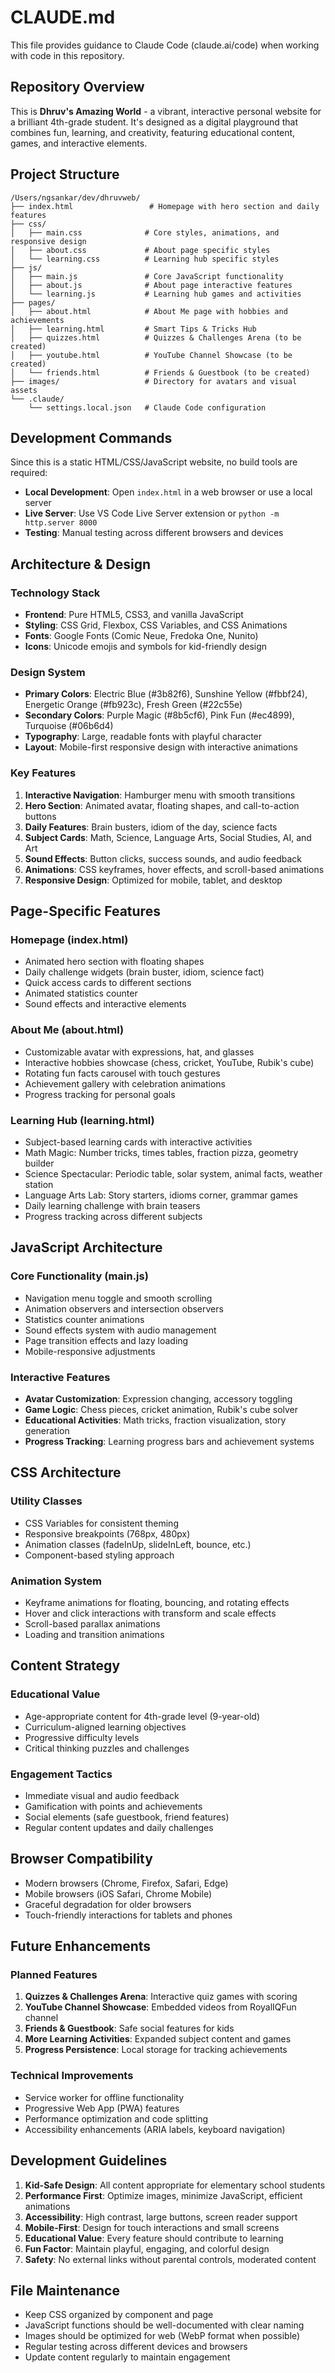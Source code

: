 # CLAUDE.md

This file provides guidance to Claude Code (claude.ai/code) when working with code in this repository.

## Repository Overview

This is **Dhruv's Amazing World** - a vibrant, interactive personal website for a brilliant 4th-grade student. It's designed as a digital playground that combines fun, learning, and creativity, featuring educational content, games, and interactive elements.

## Project Structure

```
/Users/ngsankar/dev/dhruvweb/
├── index.html                 # Homepage with hero section and daily features
├── css/
│   ├── main.css              # Core styles, animations, and responsive design
│   ├── about.css             # About page specific styles
│   └── learning.css          # Learning hub specific styles
├── js/
│   ├── main.js               # Core JavaScript functionality
│   ├── about.js              # About page interactive features
│   └── learning.js           # Learning hub games and activities
├── pages/
│   ├── about.html            # About Me page with hobbies and achievements
│   ├── learning.html         # Smart Tips & Tricks Hub
│   ├── quizzes.html          # Quizzes & Challenges Arena (to be created)
│   ├── youtube.html          # YouTube Channel Showcase (to be created)
│   └── friends.html          # Friends & Guestbook (to be created)
├── images/                   # Directory for avatars and visual assets
└── .claude/
    └── settings.local.json   # Claude Code configuration
```

## Development Commands

Since this is a static HTML/CSS/JavaScript website, no build tools are required:

- **Local Development**: Open `index.html` in a web browser or use a local server
- **Live Server**: Use VS Code Live Server extension or `python -m http.server 8000`
- **Testing**: Manual testing across different browsers and devices

## Architecture & Design

### Technology Stack
- **Frontend**: Pure HTML5, CSS3, and vanilla JavaScript
- **Styling**: CSS Grid, Flexbox, CSS Variables, and CSS Animations
- **Fonts**: Google Fonts (Comic Neue, Fredoka One, Nunito)
- **Icons**: Unicode emojis and symbols for kid-friendly design

### Design System
- **Primary Colors**: Electric Blue (#3b82f6), Sunshine Yellow (#fbbf24), Energetic Orange (#fb923c), Fresh Green (#22c55e)
- **Secondary Colors**: Purple Magic (#8b5cf6), Pink Fun (#ec4899), Turquoise (#06b6d4)
- **Typography**: Large, readable fonts with playful character
- **Layout**: Mobile-first responsive design with interactive animations

### Key Features
1. **Interactive Navigation**: Hamburger menu with smooth transitions
2. **Hero Section**: Animated avatar, floating shapes, and call-to-action buttons
3. **Daily Features**: Brain busters, idiom of the day, science facts
4. **Subject Cards**: Math, Science, Language Arts, Social Studies, AI, and Art
5. **Sound Effects**: Button clicks, success sounds, and audio feedback
6. **Animations**: CSS keyframes, hover effects, and scroll-based animations
7. **Responsive Design**: Optimized for mobile, tablet, and desktop

## Page-Specific Features

### Homepage (index.html)
- Animated hero section with floating shapes
- Daily challenge widgets (brain buster, idiom, science fact)
- Quick access cards to different sections
- Animated statistics counter
- Sound effects and interactive elements

### About Me (about.html)
- Customizable avatar with expressions, hat, and glasses
- Interactive hobbies showcase (chess, cricket, YouTube, Rubik's cube)
- Rotating fun facts carousel with touch gestures
- Achievement gallery with celebration animations
- Progress tracking for personal goals

### Learning Hub (learning.html)
- Subject-based learning cards with interactive activities
- Math Magic: Number tricks, times tables, fraction pizza, geometry builder
- Science Spectacular: Periodic table, solar system, animal facts, weather station
- Language Arts Lab: Story starters, idioms corner, grammar games
- Daily learning challenge with brain teasers
- Progress tracking across different subjects

## JavaScript Architecture

### Core Functionality (main.js)
- Navigation menu toggle and smooth scrolling
- Animation observers and intersection observers
- Statistics counter animations
- Sound effects system with audio management
- Page transition effects and lazy loading
- Mobile-responsive adjustments

### Interactive Features
- **Avatar Customization**: Expression changing, accessory toggling
- **Game Logic**: Chess pieces, cricket animation, Rubik's cube solver
- **Educational Activities**: Math tricks, fraction visualization, story generation
- **Progress Tracking**: Learning progress bars and achievement systems

## CSS Architecture

### Utility Classes
- CSS Variables for consistent theming
- Responsive breakpoints (768px, 480px)
- Animation classes (fadeInUp, slideInLeft, bounce, etc.)
- Component-based styling approach

### Animation System
- Keyframe animations for floating, bouncing, and rotating effects
- Hover and click interactions with transform and scale effects
- Scroll-based parallax animations
- Loading and transition animations

## Content Strategy

### Educational Value
- Age-appropriate content for 4th-grade level (9-year-old)
- Curriculum-aligned learning objectives
- Progressive difficulty levels
- Critical thinking puzzles and challenges

### Engagement Tactics
- Immediate visual and audio feedback
- Gamification with points and achievements
- Social elements (safe guestbook, friend features)
- Regular content updates and daily challenges

## Browser Compatibility

- Modern browsers (Chrome, Firefox, Safari, Edge)
- Mobile browsers (iOS Safari, Chrome Mobile)
- Graceful degradation for older browsers
- Touch-friendly interactions for tablets and phones

## Future Enhancements

### Planned Features
1. **Quizzes & Challenges Arena**: Interactive quiz games with scoring
2. **YouTube Channel Showcase**: Embedded videos from RoyalIQFun channel
3. **Friends & Guestbook**: Safe social features for kids
4. **More Learning Activities**: Expanded subject content and games
5. **Progress Persistence**: Local storage for tracking achievements

### Technical Improvements
- Service worker for offline functionality
- Progressive Web App (PWA) features
- Performance optimization and code splitting
- Accessibility enhancements (ARIA labels, keyboard navigation)

## Development Guidelines

1. **Kid-Safe Design**: All content appropriate for elementary school students
2. **Performance First**: Optimize images, minimize JavaScript, efficient animations
3. **Accessibility**: High contrast, large buttons, screen reader support
4. **Mobile-First**: Design for touch interactions and small screens
5. **Educational Value**: Every feature should contribute to learning
6. **Fun Factor**: Maintain playful, engaging, and colorful design
7. **Safety**: No external links without parental controls, moderated content

## File Maintenance

- Keep CSS organized by component and page
- JavaScript functions should be well-documented with clear naming
- Images should be optimized for web (WebP format when possible)
- Regular testing across different devices and browsers
- Update content regularly to maintain engagement